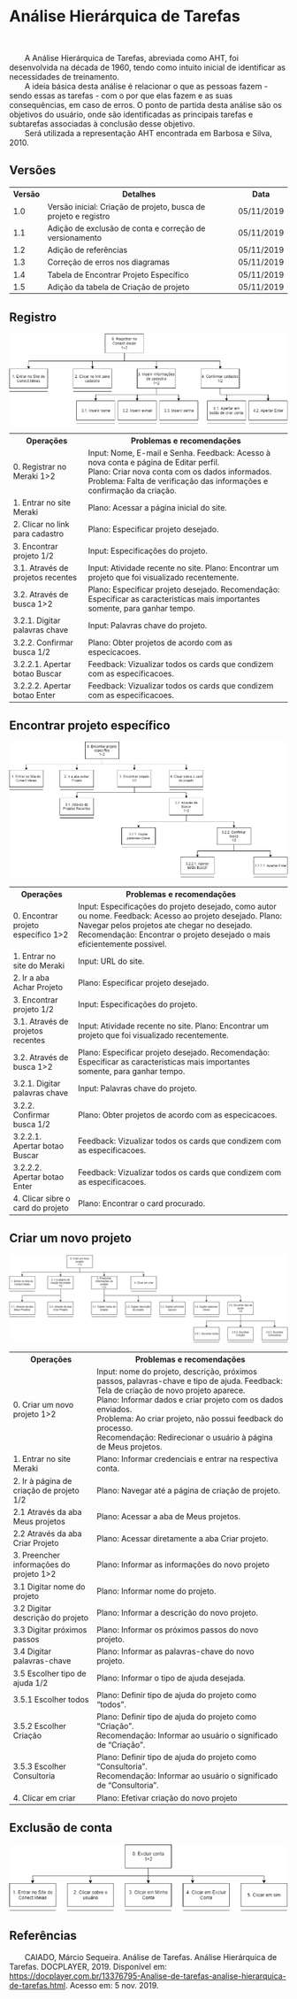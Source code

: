 # Análise Hierárquica de Tarefas
<div class="line"></div>
<br>
<p text-align="justify">&emsp;&emsp;A Análise Hierárquica de Tarefas, abreviada como AHT, foi desenvolvida na década de 1960, tendo como intuito inicial de identificar as necessidades de treinamento.
<br>
&emsp;&emsp;A ideia básica desta análise é relacionar o que as pessoas fazem - sendo essas as tarefas - com o por que elas fazem e as suas consequências, em caso de erros.  O ponto de partida desta análise são os objetivos do usuário, onde são identificadas as principais tarefas e subtarefas associadas à conclusão desse objetivo.
<br>
&emsp;&emsp;Será utilizada a representação AHT encontrada em Barbosa e Silva, 2010.</p>

## Versões

<table class="versions">
	<tr>
		<th class="version_header">Versão</th>
		<th>Detalhes</th>
		<th>Data</th>
	</tr>
	<tr>
		<td>1.0</td>
		<td>Versão inicial: Criação de projeto, busca de projeto e registro</td>
		<td>05/11/2019</td>
	</tr>
	<tr>
		<td>1.1</td>
		<td>Adição de exclusão de conta e correção de versionamento</td>
		<td>05/11/2019</td>
	</tr>
	<tr>
		<td>1.2</td>
		<td>Adição de referências</td>
		<td>05/11/2019</td>
	</tr>
	<tr>
		<td>1.3</td>
		<td>Correção de erros nos diagramas</td>
		<td>05/11/2019</td>
	</tr>
	<tr>
		<td>1.4</td>
		<td>Tabela de Encontrar Projeto Específico</td>
		<td>05/11/2019</td>
	</tr>
	<tr>
		<td>1.5</td>
		<td>Adição da tabela de Criação de projeto</td>
		<td>05/11/2019</td>
	</tr>
</table>

## Registro
<img src="../assets/aht/Registro.png">
<br>

<table class="tarefa">
	<tr>
		<th class="tarefa_header">Operações</th>
		<th>Problemas e recomendações</th>
	</tr>
	<tr>
		<td>0. Registrar no Meraki 1>2</td>
		<td>Input: Nome, E-mail e Senha.
		Feedback: Acesso à nova conta e página de Editar perfil.
		<br>
		Plano: Criar nova conta com os dados informados.
		<br>
		Problema: Falta de verificação das informações e confirmação da criação.</td>
	</tr>	
	<tr>
		<td>1. Entrar no site Meraki</td>
		<td>Plano: Acessar a página inicial do site.</td>
	</tr>	
	<tr>
		<td>2. Clicar no link para cadastro</td>
		<td>Plano: Especificar projeto desejado.</td>
	</tr>	
	<tr>
		<td>3. Encontrar projeto 1/2</td>
		<td>Input: Especificações do projeto.</td>
	</tr>	
	<tr>
		<td>3.1. Através de projetos recentes</td>
		<td>Input: Atividade recente no site.
		Plano: Encontrar um projeto que foi visualizado recentemente.</td>
	</tr>	
	<tr>
		<td>3.2. Através de busca 1>2</td>
		<td>Plano: Especificar projeto desejado.
		Recomendação: Especificar as caracteristicas mais importantes somente, para ganhar tempo.</td>
	</tr>	
	<tr>
		<td>3.2.1. Digitar palavras chave</td>
		<td>Input: Palavras chave do projeto.</td>
	</tr>	
	<tr>
		<td>3.2.2. Confirmar busca 1/2</td>
		<td>Plano: Obter projetos de acordo com as especicacoes.</td>
	</tr>	
	<tr>
		<td>3.2.2.1. Apertar botao Buscar</td>
		<td>Feedback: Vizualizar todos os cards que condizem com as especificacoes.</td>
	</tr>	
	<tr>
		<td>3.2.2.2. Apertar botao Enter</td>
		<td>Feedback: Vizualizar todos os cards que condizem com as especificacoes.</td>
	</tr>	
</table>


## Encontrar projeto específico
<img src="../assets/aht/AcharProjeto.png">
<br>

<table class="tarefa">
	<tr>
		<th class="tarefa_header">Operações</th>
		<th>Problemas e recomendações</th>
	</tr>
	<tr>
		<td>0. Encontrar projeto específico 1>2</td>
		<td>Input: Especificações do projeto desejado, como autor ou nome.
		Feedback: Acesso ao projeto desejado.
		Plano: Navegar pelos projetos ate chegar no desejado.
		Recomendação: Encontrar o projeto desejado o mais eficientemente possivel.</td>
	</tr>	
	<tr>
		<td>1. Entrar no site do Meraki</td>
		<td>Input: URL do site.</td>
	</tr>	
	<tr>
		<td>2. Ir a aba Achar Projeto</td>
		<td>Plano: Especificar projeto desejado.</td>
	</tr>	
	<tr>
		<td>3. Encontrar projeto 1/2</td>
		<td>Input: Especificações do projeto.</td>
	</tr>	
	<tr>
		<td>3.1. Através de projetos recentes</td>
		<td>Input: Atividade recente no site.
		Plano: Encontrar um projeto que foi visualizado recentemente.</td>
	</tr>	
	<tr>
		<td>3.2. Através de busca 1>2</td>
		<td>Plano: Especificar projeto desejado.
		Recomendação: Especificar as caracteristicas mais importantes somente, para ganhar tempo.</td>
	</tr>	
	<tr>
		<td>3.2.1. Digitar palavras chave</td>
		<td>Input: Palavras chave do projeto.</td>
	</tr>	
	<tr>
		<td>3.2.2. Confirmar busca 1/2</td>
		<td>Plano: Obter projetos de acordo com as especicacoes.</td>
	</tr>	
	<tr>
		<td>3.2.2.1. Apertar botao Buscar</td>
		<td>Feedback: Vizualizar todos os cards que condizem com as especificacoes.</td>
	</tr>	
	<tr>
		<td>3.2.2.2. Apertar botao Enter</td>
		<td>Feedback: Vizualizar todos os cards que condizem com as especificacoes.</td>
	</tr>	
	<tr>
		<td>4. Clicar sibre o card do projeto</td>
		<td>Plano: Encontrar o card procurado.</td>
	</tr>	
</table>

## Criar um novo projeto
<img src="../assets/aht/CriarProjeto.png">

<table class="tarefa">
	<tr>
		<th class="tarefa_header">Operações</th>
		<th>Problemas e recomendações</th>
	</tr>
	<tr>
		<td>0. Criar um novo projeto 1>2</td>
		<td>Input: nome do projeto, descrição, próximos passos, palavras-chave e tipo de ajuda.
		Feedback: Tela de criação de novo projeto aparece.
		<br>
		Plano: Informar dados e criar projeto com os dados enviados.
		<br>
		Problema: Ao criar projeto, não possui feedback do processo.
		<br>
		Recomendação: Redirecionar o usuário à página de Meus projetos.
</td>
	</tr>	
	<tr>
		<td>1. Entrar no site Meraki</td>
		<td>Plano: Informar credenciais e entrar na respectiva conta.</td>
	</tr>	
	<tr>
		<td>2. Ir à página de criação de projeto 1/2</td>
		<td>Plano: Navegar até a página de criação de projeto.</td>
	</tr>	
	<tr>
		<td>2.1 Através da aba Meus projetos</td>
		<td>Plano: Acessar a aba de Meus projetos.</td>
	</tr>	
	<tr>
		<td>2.2 Através da aba Criar Projeto</td>
		<td>Plano: Acessar diretamente a aba Criar projeto.</td>
	</tr>	
	<tr>
		<td>3. Preencher informações do projeto 1>2</td>
		<td>Plano: Informar as informações do novo projeto</td>
	</tr>	
	<tr>
		<td>3.1 Digitar nome do projeto</td>
		<td>Plano: Informar nome do projeto.</td>
	</tr>	
	<tr>
		<td>3.2 Digitar descrição do projeto</td>
		<td>Plano: Informar a descrição do novo projeto.</td>
	</tr>	
	<tr>
		<td>3.3 Digitar próximos passos</td>
		<td>Plano: Informar os próximos passos do novo projeto.</td>
	</tr>	
	<tr>
		<td>3.4 Digitar palavras-chave</td>
		<td>Plano: Informar as palavras-chave do novo projeto.</td>
	</tr>	
	<tr>
		<td>3.5 Escolher tipo de ajuda 1/2</td>
		<td>Plano: Informar o tipo de ajuda desejada.</td>
	</tr>
	<tr>
		<td>3.5.1 Escolher todos</td>
		<td>Plano: Definir tipo de ajuda do projeto como “todos”.</td>
	</tr>
	<tr>
		<td>3.5.2 Escolher Criação</td>
		<td>Plano: Definir tipo de ajuda do projeto como “Criação”.
		<br>
				Recomendação: Informar ao usuário o significado de “Criação”.
		<br>
</td>
	</tr>
	<tr>
		<td>3.5.3 Escolher Consultoria</td>
		<td>Plano: Definir tipo de ajuda do projeto como “Consultoria”.
		<br>
 				Recomendação: Informar ao usuário o significado de “Consultoria”.
		<br>
</td>
	</tr>
	<tr>
		<td>4. Clicar em criar</td>
		<td>Plano: Efetivar criação do novo projeto</td>
	</tr>
</table>

## Exclusão de conta
<img src="../assets/aht/ExcluirConta.png">
<br>

## Referências <div class="line"></div>
<p text-align="justify">&emsp;&emsp;CAIADO, Márcio Sequeira. Análise de Tarefas. Análise Hierárquica de Tarefas. DOCPLAYER, 2019. Disponível em: <a href=https://docplayer.com.br/13376795-Analise-de-tarefas-analise-hierarquica-de-tarefas.html>https://docplayer.com.br/13376795-Analise-de-tarefas-analise-hierarquica-de-tarefas.html</a>. Acesso em: 5 nov. 2019.</p>
